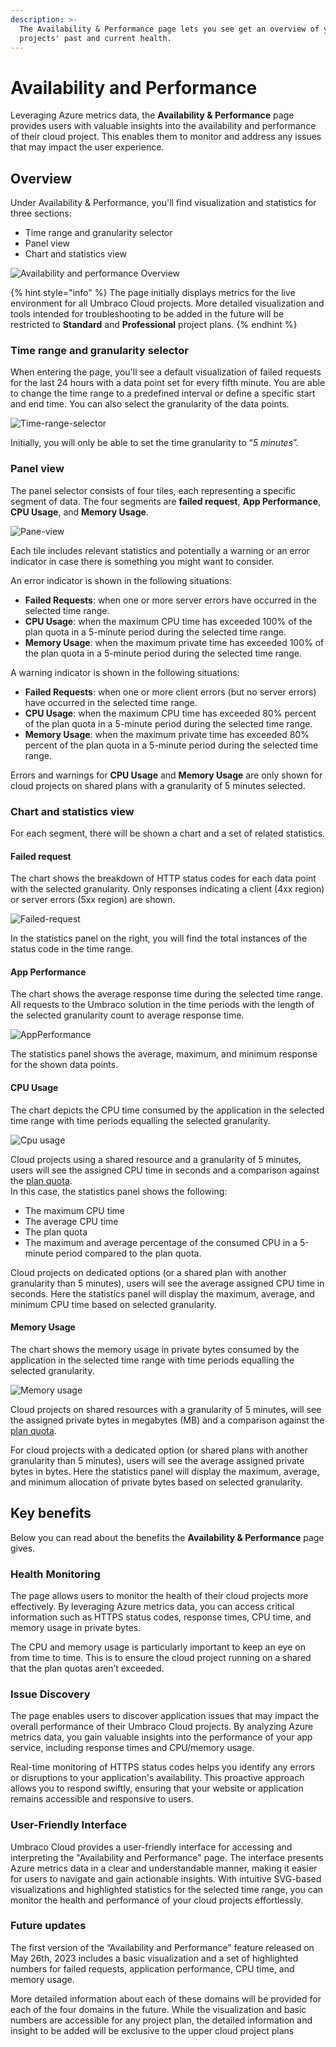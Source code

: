 ```yaml
---
description: >-
  The Availability & Performance page lets you see get an overview of your cloud
  projects' past and current health.
---
```


# Availability and Performance

Leveraging Azure metrics data, the **Availability & Performance** page provides users with valuable insights into the availability and performance of their cloud project. This enables them to monitor and address any issues that may impact the user experience.

## Overview

Under Availability & Performance, you'll find visualization and statistics for three sections:

* Time range and granularity selector
* Panel view
* Chart and statistics view

![Availability and performance Overview](../../.gitbook/assets/AP-Overview.png)

{% hint style="info" %}
The page initially displays metrics for the live environment for all Umbraco Cloud projects. More detailed visualization and tools intended for troubleshooting to be added in the future will be restricted to **Standard** and **Professional** project plans.
{% endhint %}

### Time range and granularity selector

When entering the page, you'll see a default visualization of failed requests for the last 24 hours with a data point set for every fifth minute. You are able to change the time range to a predefined interval or define a specific start and end time. You can also select the granularity of the data points.

![Time-range-selector](../../.gitbook/assets/AP-time-range-selector.png)

Initially, you will only be able to set the time granularity to “_5 minutes_”.

### Panel view

The panel selector consists of four tiles, each representing a specific segment of data. The four segments are **failed request**, **App Performance**, **CPU Usage**, and **Memory Usage**.

![Pane-view](../../.gitbook/assets/AP-Panel-Selector.png)

Each tile includes relevant statistics and potentially a warning or an error indicator in case there is something you might want to consider.

An error indicator is shown in the following situations:

* **Failed Requests**: when one or more server errors have occurred in the selected time range.
* **CPU Usage**: when the maximum CPU time has exceeded 100% of the plan quota in a 5-minute period during the selected time range.
* **Memory Usage**: when the maximum private time has exceeded 100% of the plan quota in a 5-minute period during the selected time range.

A warning indicator is shown in the following situations:

* **Failed Requests**: when one or more client errors (but no server errors) have occurred in the selected time range.
* **CPU Usage**: when the maximum CPU time has exceeded 80% percent of the plan quota in a 5-minute period during the selected time range.
* **Memory Usage**: when the maximum private time has exceeded 80% percent of the plan quota in a 5-minute period during the selected time range.

Errors and warnings for **CPU Usage** and **Memory Usage** are only shown for cloud projects on shared plans with a granularity of 5 minutes selected.

### Chart and statistics view

For each segment, there will be shown a chart and a set of related statistics.

#### Failed request

The chart shows the breakdown of HTTP status codes for each data point with the selected granularity. Only responses indicating a client (4xx region) or server errors (5xx region) are shown.

![Failed-request](../../.gitbook/assets/AP-1-FailedRequests.png)

In the statistics panel on the right, you will find the total instances of the status code in the time range.

#### App Performance

The chart shows the average response time during the selected time range. All requests to the Umbraco solution in the time periods with the length of the selected granularity count to average response time.

![AppPerformance](../../.gitbook/assets/AP-2-AppPerformance.png)

The statistics panel shows the average, maximum, and minimum response for the shown data points.

#### CPU Usage

The chart depicts the CPU time consumed by the application in the selected time range with time periods equalling the selected granularity.

![Cpu usage](../../.gitbook/assets/AP-3-CpuUsage2.png)

Cloud projects using a shared resource and a granularity of 5 minutes, users will see the assigned CPU time in seconds and a comparison against the [plan quota](https://docs.umbraco.com/umbraco-cloud/getting-started/umbraco-cloud-plans).\
In this case, the statistics panel shows the following:

* The maximum CPU time
* The average CPU time
* The plan quota
* The maximum and average percentage of the consumed CPU in a 5-minute period compared to the plan quota.

Cloud projects on dedicated options (or a shared plan with another granularity than 5 minutes), users will see the average assigned CPU time in seconds. Here the statistics panel will display the maximum, average, and minimum CPU time based on selected granularity.

#### Memory Usage

The chart shows the memory usage in private bytes consumed by the application in the selected time range with time periods equalling the selected granularity.

![Memory usage](../../.gitbook/assets/AP-4-MemoryUsage.png)

Cloud projects on shared resources with a granularity of 5 minutes, will see the assigned private bytes in megabytes (MB) and a comparison against the [plan quota](https://docs.umbraco.com/umbraco-cloud/getting-started/umbraco-cloud-plans).

For cloud projects with a dedicated option (or shared plans with another granularity than 5 minutes), users will see the average assigned private bytes in bytes. Here the statistics panel will display the maximum, average, and minimum allocation of private bytes based on selected granularity.

## Key benefits

Below you can read about the benefits the **Availability & Performance** page gives.

### Health Monitoring

The page allows users to monitor the health of their cloud projects more effectively. By leveraging Azure metrics data, you can access critical information such as HTTPS status codes, response times, CPU time, and memory usage in private bytes.

The CPU and memory usage is particularly important to keep an eye on from time to time. This is to ensure the cloud project running on a shared that the plan quotas aren’t exceeded.

### Issue Discovery

The page enables users to discover application issues that may impact the overall performance of their Umbraco Cloud projects. By analyzing Azure metrics data, you gain valuable insights into the performance of your app service, including response times and CPU/memory usage.

Real-time monitoring of HTTPS status codes helps you identify any errors or disruptions to your application's availability. This proactive approach allows you to respond swiftly, ensuring that your website or application remains accessible and responsive to users.

### User-Friendly Interface

Umbraco Cloud provides a user-friendly interface for accessing and interpreting the "Availability and Performance" page. The interface presents Azure metrics data in a clear and understandable manner, making it easier for users to navigate and gain actionable insights. With intuitive SVG-based visualizations and highlighted statistics for the selected time range, you can monitor the health and performance of your cloud projects effortlessly.

### Future updates

The first version of the “Availability and Performance” feature released on May 26th, 2023 includes a basic visualization and a set of highlighted numbers for failed requests, application performance, CPU time, and memory usage.

More detailed information about each of these domains will be provided for each of the four domains in the future. While the visualization and basic numbers are accessible for any project plan, the detailed information and insight to be added will be exclusive to the upper cloud project plans
